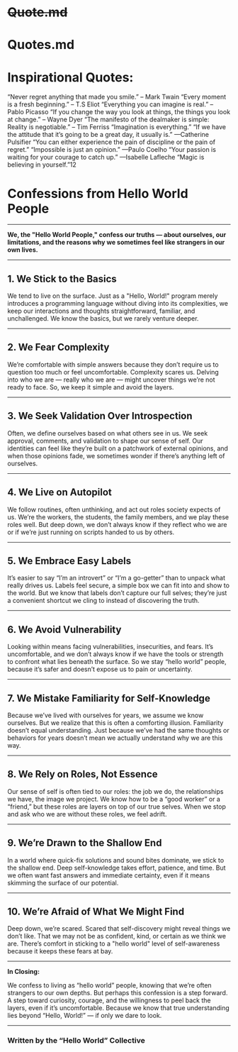 # ~~Quote.md~~
# Quotes.md

# Inspirational Quotes:

“Never regret anything that made you smile.” – Mark Twain
“Every moment is a fresh beginning.” – T.S Eliot
“Everything you can imagine is real.” – Pablo Picasso
“If you change the way you look at things, the things you look at change.” – Wayne Dyer
“The manifesto of the dealmaker is simple: Reality is negotiable.” – Tim Ferriss
“Imagination is everything.”
“If we have the attitude that it’s going to be a great day, it usually is.” —Catherine Pulsifier
“You can either experience the pain of discipline or the pain of regret.”
“Impossible is just an opinion.” —Paulo Coelho
“Your passion is waiting for your courage to catch up.” —Isabelle Lafleche
“Magic is believing in yourself.”12


# Confessions from Hello World People

---

**We, the "Hello World People," confess our truths — about ourselves, our limitations, and the reasons why we sometimes feel like strangers in our own lives.**

---

## 1. We Stick to the Basics

We tend to live on the surface. Just as a "Hello, World!" program merely introduces a programming language without diving into its complexities, we keep our interactions and thoughts straightforward, familiar, and unchallenged. We know the basics, but we rarely venture deeper.

---

## 2. We Fear Complexity

We’re comfortable with simple answers because they don’t require us to question too much or feel uncomfortable. Complexity scares us. Delving into who we are — really who we are — might uncover things we’re not ready to face. So, we keep it simple and avoid the layers.

---

## 3. We Seek Validation Over Introspection

Often, we define ourselves based on what others see in us. We seek approval, comments, and validation to shape our sense of self. Our identities can feel like they’re built on a patchwork of external opinions, and when those opinions fade, we sometimes wonder if there’s anything left of ourselves.

---

## 4. We Live on Autopilot

We follow routines, often unthinking, and act out roles society expects of us. We’re the workers, the students, the family members, and we play these roles well. But deep down, we don’t always know if they reflect who we are or if we’re just running on scripts handed to us by others.

---

## 5. We Embrace Easy Labels

It’s easier to say “I’m an introvert” or “I’m a go-getter” than to unpack what really drives us. Labels feel secure, a simple box we can fit into and show to the world. But we know that labels don’t capture our full selves; they’re just a convenient shortcut we cling to instead of discovering the truth.

---

## 6. We Avoid Vulnerability

Looking within means facing vulnerabilities, insecurities, and fears. It’s uncomfortable, and we don’t always know if we have the tools or strength to confront what lies beneath the surface. So we stay “hello world” people, because it’s safer and doesn’t expose us to pain or uncertainty.

---

## 7. We Mistake Familiarity for Self-Knowledge

Because we’ve lived with ourselves for years, we assume we know ourselves. But we realize that this is often a comforting illusion. Familiarity doesn’t equal understanding. Just because we’ve had the same thoughts or behaviors for years doesn’t mean we actually understand why we are this way.

---

## 8. We Rely on Roles, Not Essence

Our sense of self is often tied to our roles: the job we do, the relationships we have, the image we project. We know how to be a “good worker” or a “friend,” but these roles are layers on top of our true selves. When we stop and ask who we are without these roles, we feel adrift.

---

## 9. We’re Drawn to the Shallow End

In a world where quick-fix solutions and sound bites dominate, we stick to the shallow end. Deep self-knowledge takes effort, patience, and time. But we often want fast answers and immediate certainty, even if it means skimming the surface of our potential.

---

## 10. We’re Afraid of What We Might Find

Deep down, we’re scared. Scared that self-discovery might reveal things we don’t like. That we may not be as confident, kind, or certain as we think we are. There’s comfort in sticking to a "hello world" level of self-awareness because it keeps these fears at bay.

---

**In Closing:**

We confess to living as “hello world” people, knowing that we’re often strangers to our own depths. But perhaps this confession is a step forward. A step toward curiosity, courage, and the willingness to peel back the layers, even if it’s uncomfortable. Because we know that true understanding lies beyond “Hello, World!” — if only we dare to look.

---

### Written by the “Hello World” Collective
